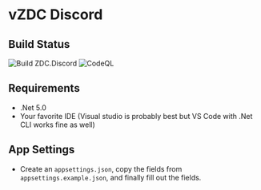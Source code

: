 
# vZDC Discord

## Build Status

![Build ZDC.Discord](https://github.com/vzdc/ZDC.Discord/workflows/Build%20ZDC.Discord/badge.svg)
![CodeQL](https://github.com/vzdc/ZDC.Discord/workflows/CodeQL/badge.svg)

## Requirements

* .Net 5.0
* Your favorite IDE (Visual studio is probably best but VS Code with .Net CLI works fine as well)

## App Settings

* Create an `appsettings.json`, copy the fields from `appsettings.example.json`, and finally fill out the fields.
